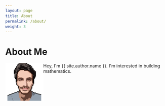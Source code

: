 ```yaml
---
layout: page
title: About
permalink: /about/
weight: 3
---
```


# **About Me**
<img src="../assets/nuno_pixel.png" align="left" alt="skew" width="120"/>
Hey, I'm {{ site.author.name }}.
I'm interested in building mathematics.

<!--
<br>

<script
  src="https://cdn.rawgit.com/IonicaBizau/github-calendar/gh-pages/dist/github-calendar.min.js"
>
</script>
<link
  rel="stylesheet"
  href="https://cdn.rawgit.com/IonicaBizau/github-calendar/gh-pages/dist/github-calendar.css"
/>

<div class="calendar">
Loading Github contribution data.
</div>

<script>
        new GitHubCalendar(".calendar", "nunoskew", { responsive: true });
</script>

<br>
-->

